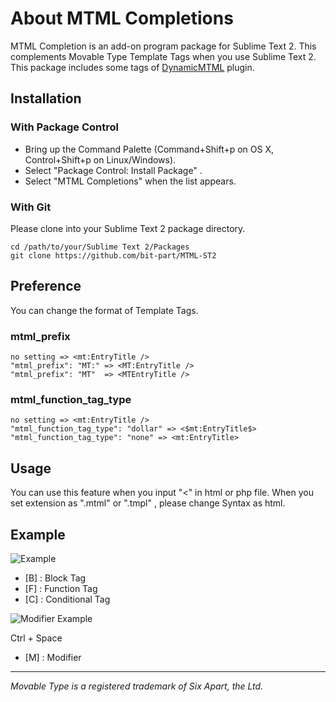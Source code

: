# About MTML Completions 

MTML Completion is an add-on program package for Sublime Text 2. This complements Movable Type Template Tags when you use Sublime Text 2.  
This package includes some tags of [DynamicMTML](https://github.com/movabletype/DynamicMTML)  plugin.

## Installation

### With Package Control

* Bring up the Command Palette (Command+Shift+p on OS X, Control+Shift+p on Linux/Windows).
* Select "Package Control: Install Package" .
* Select "MTML Completions" when the list appears.

### With Git

Please clone into your Sublime Text 2 package directory.

```
cd /path/to/your/Sublime Text 2/Packages
git clone https://github.com/bit-part/MTML-ST2
```

## Preference

You can change the format of Template Tags.

### mtml_prefix

	no setting => <mt:EntryTitle />
	"mtml_prefix": "MT:" => <MT:EntryTitle />
	"mtml_prefix": "MT"  => <MTEntryTitle />

### mtml_function_tag_type

	no setting => <mt:EntryTitle />
	"mtml_function_tag_type": "dollar" => <$mt:EntryTitle$>
	"mtml_function_tag_type": "none" => <mt:EntryTitle>

## Usage

You can use this feature when you input "<" in html or php file. When you set extension as ".mtml" or ".tmpl" , please change Syntax as html.

## Example

![Example](http://bit-part.github.com/data/img_mtml-st2.png)

* [B] : Block Tag
* [F] : Function Tag
* [C] : Conditional Tag

![Modifier Example](http://bit-part.github.com/data/img_mtml-st2_modifier.png)

Ctrl + Space

* [M] : Modifier

---

_Movable Type is a registered trademark of Six Apart, the Ltd._
